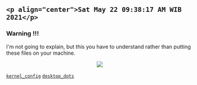 ## `<p align="center">Sat May 22 09:38:17 AM WIB 2021</p>`

### Warning !!! <img alt="" align="right" src="https://badges.pufler.dev/visits/owl4ce/hmg?style=flat-square&label=&color=000000&logo=GitHub&logoColor=white&labelColor=373e4d"/>
I'm not going to explain, but this you have to understand rather than putting these files on your machine.

<p align="center"><img src="https://i.ibb.co/1T0rYL4/final.gif"/></p>

[`kernel_config`](https://github.com/owl4ce/yin-x86_64) [`desktop_dots`](https://github.com/owl4ce/dotfiles)

